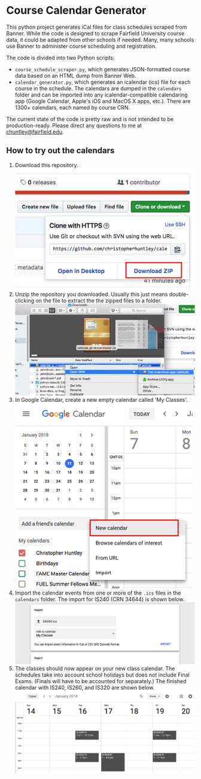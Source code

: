 # Course Calendar Generator

This python project generates iCal files for class schedules scraped from Banner.
While the code is designed to scrape Fairfield University course data,
it could be adapted from other schools if needed. Many, many schools use Banner
to administer course scheduling and registration.  

The code is divided into two Python scripts:
* `course_schedule_scraper.py`, which generates JSON-formatted course data based on an HTML dump from Banner Web.
* `calendar_generator.py`, which generates an icalendar (ics) file for each course in the schedule. The calendars are dumped in the `calendars` folder and can be imported into any icalendar-compatible calendaring app (Google Calendar, Apple's iOS and MacOS X apps, etc.). There are 1300+ calendars, each named by course CRN.

The current state of the code is pretty raw and is not intended to be production-ready. Please direct any questions to me at chuntley@fairfield.edu.

## How to try out the calendars
1. Download this repository.  
![Download repo as a zip](img/DownloadRepo.png)
2. Unzip the repository you downloaded. Usually this just means double-clicking on the file to extract the the zipped files to a folder.   
![Unzip repo zip](img/UnzipRepo.png)
3. In Google Calendar, create a new empty calendar called 'My Classes'.  
![Create a new calendar](img/NewCalendar.png)
4. Import the calendar events from one or more of the `.ics` files in the `calendars` folder. The import for IS240 (CRN 34644) is shown below.  
![Import Class Schedule](img/ImportSelector.png)
5. The classes should now appear on your new class calendar. The schedules take into account school holidays but does not include Final Exams. (Finals will have to be accounted for separately.) The finished calendar with IS240, IS260, and IS320 are shown below.  
![Finished Calendar Import](img/FinishedCalendar.png)
